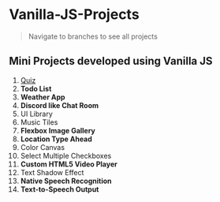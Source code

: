 # Vanilla-JS-Projects

> Navigate to branches to see all projects

## Mini Projects developed using Vanilla JS

1. [Quiz](https://github.com/VinayakRB/Vanilla-JS-Projects/tree/%231-Quiz)
2. **Todo List**
3. **Weather App**
4. **Discord like Chat Room**
5. UI Library
6. Music Tiles
7. **Flexbox Image Gallery**
8. **Location Type Ahead**
9. Color Canvas
10. Select Multiple Checkboxes
11. **Custom HTML5 Video Player**
12. Text Shadow Effect
13. **Native Speech Recognition**
14. **Text-to-Speech Output**